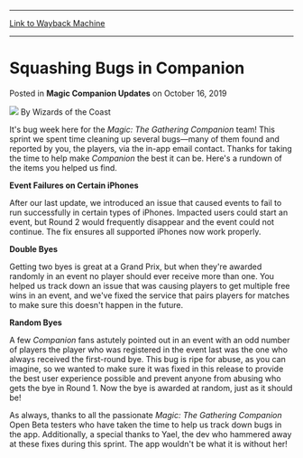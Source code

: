 
---
[Link to Wayback Machine](https://web.archive.org/web/20220625080125/https://magic.wizards.com/en/articles/archive/magic-companion-updates/squashing-bugs-companion-2019-10-16)

[_metadata_:author]:- "Wizards of the Coast"
[_metadata_:description]:- "This sprint we spent time cleaning up several bugs—many of them found and reported by players via the in-app email contact!"
[_metadata_:generator]:- "Drupal 7 (http://drupal.org)"
[_metadata_:node]:- "1491516"
[_metadata_:publish_date]:- "2019-10-16"
[_metadata_:source]:- "div-main-content"
[_metadata_:title]:- "Squashing Bugs in Companion"
[_metadata_:wayback_capture_timestamp]:- "2022-06-25 08:01:25"
[_metadata_:wayback_raw_url]:- "https://web.archive.org/web/20220625080125id_/https://magic.wizards.com/en/articles/archive/magic-companion-updates/squashing-bugs-companion-2019-10-16"
[_metadata_:wayback_url]:- "https://magic.wizards.com/en/articles/archive/magic-companion-updates/squashing-bugs-companion-2019-10-16"
---


Squashing Bugs in Companion
===========================



 Posted in **Magic Companion Updates**
 on October 16, 2019 






![](https://media.magic.wizards.com/styles/auth_small/public/images/person/wizards_author.jpg)
By Wizards of the Coast











It's bug week here for the *Magic: The Gathering Companion* team! This sprint we spent time cleaning up several bugs—many of them found and reported by you, the players, via the in-app email contact. Thanks for taking the time to help make *Companion* the best it can be. Here's a rundown of the items you helped us find.


**Event Failures on Certain iPhones**


After our last update, we introduced an issue that caused events to fail to run successfully in certain types of iPhones. Impacted users could start an event, but Round 2 would frequently disappear and the event could not continue. The fix ensures all supported iPhones now work properly.


**Double Byes**


Getting two byes is great at a Grand Prix, but when they're awarded randomly in an event no player should ever receive more than one. You helped us track down an issue that was causing players to get multiple free wins in an event, and we've fixed the service that pairs players for matches to make sure this doesn't happen in the future.


**Random Byes**


A few *Companion* fans astutely pointed out in an event with an odd number of players the player who was registered in the event last was the one who always received the first-round bye. This bug is ripe for abuse, as you can imagine, so we wanted to make sure it was fixed in this release to provide the best user experience possible and prevent anyone from abusing who gets the bye in Round 1. Now the bye is awarded at random, just as it should be!


As always, thanks to all the passionate *Magic: The Gathering Companion* Open Beta testers who have taken the time to help us track down bugs in the app. Additionally, a special thanks to Yael, the dev who hammered away at these fixes during this sprint. The app wouldn't be what it is without her!







